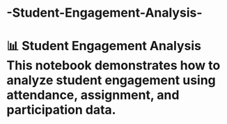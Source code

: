 # -Student-Engagement-Analysis-
# 📊 Student Engagement Analysis This notebook demonstrates how to analyze student engagement using attendance, assignment, and participation data.
